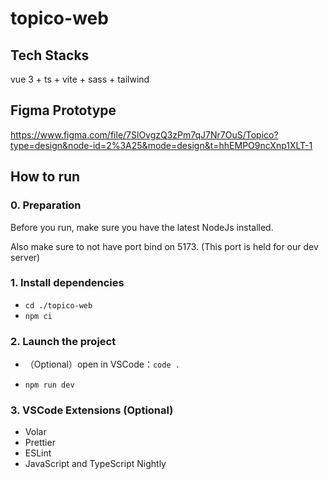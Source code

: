 # topico-web

## Tech Stacks

vue 3 + ts + vite + sass + tailwind

## Figma Prototype

https://www.figma.com/file/7SlOvgzQ3zPm7qJ7Nr7OuS/Topico?type=design&node-id=2%3A25&mode=design&t=hhEMPO9ncXnp1XLT-1

## How to run

### 0. Preparation

Before you run, make sure you have the latest NodeJs installed.

Also make sure to not have port bind on 5173. (This port is held for our dev server)

### 1. Install dependencies

-   `cd ./topico-web`
-   `npm ci`

### 2. Launch the project

-   （Optional）open in VSCode：`code .`

-   `npm run dev`

### 3. VSCode Extensions (Optional)

-   Volar
-   Prettier
-   ESLint
-   JavaScript and TypeScript Nightly
